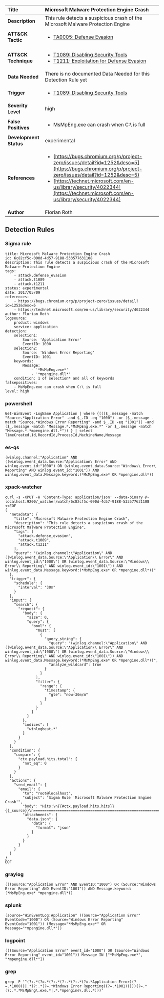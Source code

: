 | Title                    | Microsoft Malware Protection Engine Crash       |
|:-------------------------|:------------------|
| **Description**          | This rule detects a suspicious crash of the Microsoft Malware Protection Engine |
| **ATT&amp;CK Tactic**    |  <ul><li>[TA0005: Defense Evasion](https://attack.mitre.org/tactics/TA0005)</li></ul>  |
| **ATT&amp;CK Technique** | <ul><li>[T1089: Disabling Security Tools](https://attack.mitre.org/techniques/T1089)</li><li>[T1211: Exploitation for Defense Evasion](https://attack.mitre.org/techniques/T1211)</li></ul>  |
| **Data Needed**          |  There is no documented Data Needed for this Detection Rule yet  |
| **Trigger**              | <ul><li>[T1089: Disabling Security Tools](../Triggers/T1089.md)</li></ul>  |
| **Severity Level**       | high |
| **False Positives**      | <ul><li>MsMpEng.exe can crash when C:\ is full</li></ul>  |
| **Development Status**   | experimental |
| **References**           | <ul><li>[https://bugs.chromium.org/p/project-zero/issues/detail?id=1252&desc=5](https://bugs.chromium.org/p/project-zero/issues/detail?id=1252&desc=5)</li><li>[https://technet.microsoft.com/en-us/library/security/4022344](https://technet.microsoft.com/en-us/library/security/4022344)</li></ul>  |
| **Author**               | Florian Roth |


## Detection Rules

### Sigma rule

```
title: Microsoft Malware Protection Engine Crash
id: 6c82cf5c-090d-4d57-9188-533577631108
description: This rule detects a suspicious crash of the Microsoft Malware Protection Engine
tags:
    - attack.defense_evasion
    - attack.t1089
    - attack.t1211
status: experimental
date: 2017/05/09
references:
    - https://bugs.chromium.org/p/project-zero/issues/detail?id=1252&desc=5
    - https://technet.microsoft.com/en-us/library/security/4022344
author: Florian Roth
logsource:
    product: windows
    service: application
detection:
    selection1:
        Source: 'Application Error'
        EventID: 1000
    selection2:
        Source: 'Windows Error Reporting'
        EventID: 1001
    keywords:
        Message:
            - '*MsMpEng.exe*'
            - '*mpengine.dll*'
    condition: 1 of selection* and all of keywords
falsepositives:
    - MsMpEng.exe can crash when C:\ is full
level: high

```





### powershell
    
```
Get-WinEvent -LogName Application | where {((($_.message -match "Source.*Application Error" -and $_.ID -eq "1000") -or ($_.message -match "Source.*Windows Error Reporting" -and $_.ID -eq "1001")) -and ($_.message -match "Message.*.*MsMpEng.exe.*" -or $_.message -match "Message.*.*mpengine.dll.*")) } | select TimeCreated,Id,RecordId,ProcessId,MachineName,Message
```


### es-qs
    
```
(winlog.channel:"Application" AND ((winlog.event_data.Source:"Application\ Error" AND winlog.event_id:"1000") OR (winlog.event_data.Source:"Windows\ Error\ Reporting" AND winlog.event_id:"1001")) AND winlog.event_data.Message.keyword:(*MsMpEng.exe* OR *mpengine.dll*))
```


### xpack-watcher
    
```
curl -s -XPUT -H 'Content-Type: application/json' --data-binary @- localhost:9200/_watcher/watch/6c82cf5c-090d-4d57-9188-533577631108 <<EOF
{
  "metadata": {
    "title": "Microsoft Malware Protection Engine Crash",
    "description": "This rule detects a suspicious crash of the Microsoft Malware Protection Engine",
    "tags": [
      "attack.defense_evasion",
      "attack.t1089",
      "attack.t1211"
    ],
    "query": "(winlog.channel:\"Application\" AND ((winlog.event_data.Source:\"Application\\ Error\" AND winlog.event_id:\"1000\") OR (winlog.event_data.Source:\"Windows\\ Error\\ Reporting\" AND winlog.event_id:\"1001\")) AND winlog.event_data.Message.keyword:(*MsMpEng.exe* OR *mpengine.dll*))"
  },
  "trigger": {
    "schedule": {
      "interval": "30m"
    }
  },
  "input": {
    "search": {
      "request": {
        "body": {
          "size": 0,
          "query": {
            "bool": {
              "must": [
                {
                  "query_string": {
                    "query": "(winlog.channel:\"Application\" AND ((winlog.event_data.Source:\"Application\\ Error\" AND winlog.event_id:\"1000\") OR (winlog.event_data.Source:\"Windows\\ Error\\ Reporting\" AND winlog.event_id:\"1001\")) AND winlog.event_data.Message.keyword:(*MsMpEng.exe* OR *mpengine.dll*))",
                    "analyze_wildcard": true
                  }
                }
              ],
              "filter": {
                "range": {
                  "timestamp": {
                    "gte": "now-30m/m"
                  }
                }
              }
            }
          }
        },
        "indices": [
          "winlogbeat-*"
        ]
      }
    }
  },
  "condition": {
    "compare": {
      "ctx.payload.hits.total": {
        "not_eq": 0
      }
    }
  },
  "actions": {
    "send_email": {
      "email": {
        "to": "root@localhost",
        "subject": "Sigma Rule 'Microsoft Malware Protection Engine Crash'",
        "body": "Hits:\n{{#ctx.payload.hits.hits}}{{_source}}\n================================================================================\n{{/ctx.payload.hits.hits}}",
        "attachments": {
          "data.json": {
            "data": {
              "format": "json"
            }
          }
        }
      }
    }
  }
}
EOF

```


### graylog
    
```
(((Source:"Application Error" AND EventID:"1000") OR (Source:"Windows Error Reporting" AND EventID:"1001")) AND Message.keyword:(*MsMpEng.exe* *mpengine.dll*))
```


### splunk
    
```
(source="WinEventLog:Application" ((Source="Application Error" EventCode="1000") OR (Source="Windows Error Reporting" EventCode="1001")) (Message="*MsMpEng.exe*" OR Message="*mpengine.dll*"))
```


### logpoint
    
```
(((Source="Application Error" event_id="1000") OR (Source="Windows Error Reporting" event_id="1001")) Message IN ["*MsMpEng.exe*", "*mpengine.dll*"])
```


### grep
    
```
grep -P '^(?:.*(?=.*(?:.*(?:.*(?:.*(?=.*Application Error)(?=.*1000))|.*(?:.*(?=.*Windows Error Reporting)(?=.*1001)))))(?=.*(?:.*.*MsMpEng\.exe.*|.*.*mpengine\.dll.*)))'
```



